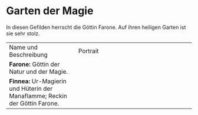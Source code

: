 # Garten der Magie

In diesen Gefilden herrscht die Göttin Farone. Auf ihren heiligen Garten ist sie sehr stolz.
<table>
<tr><td>Name und Beschreibung</td><td width="300">Portrait</td></tr>
<tr><td><b>Farone:</b> Göttin der Natur und der Magie.</td><td><img src="farone.png" alt="" /></td></tr>
<tr><td><b>Finnea:</b> Ur-Magierin und Hüterin der Manaflamme; Reckin der Göttin Farone.</td><td><img src="finnea.png" alt="" /></td></tr>
<!--<tr><td><b>Adamar:</b> Magier der Mana-Flamme, Rechte Hand der Ur-Magierin Finnea; Reckin der Göttin Farone.</td><td><img src="adamar.png" alt="" /></td></tr>-->
<!--<tr><td><b>Phaerille:</b> Klerikerin der Mana-Flamme, Linke Hand der Ur-Magierin Finnea; Reckin der Göttin Farone.</td><td><img src="phaerille.png" alt="" /></td></tr>-->
</table>